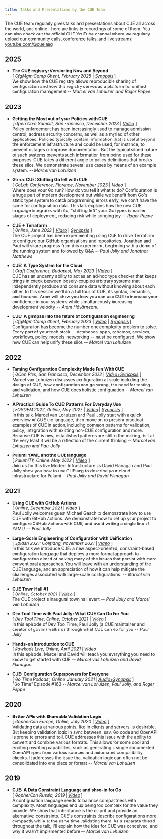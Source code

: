 ```yaml
---
title: Talks and Presentations by the CUE Team
---
```


The CUE team regularly gives talks and presentations about CUE all across the
world, and online - here are links to recordings of some of them.
You can also check out the official CUE YouTube channel where we regularly
upload our community calls, conference talks, and live streams:
[youtube.com/@cuelang](https://www.youtube.com/@cuelang)

## 2025

- **The CUE registry: Versioning Now and Beyond**\
  [
    *CfgMgmtCamp Ghent, February 2025*
    | [*Synopsis*](https://cfp.cfgmgmtcamp.org/ghent2025/talk/BV3Y8M/)
  ]\
  We show how the CUE registry allows reproducible sharing of configuration and
  how this registry serves as a platform for unified configuration management
  -- *Marcel van Lohuizen and Roger Peppe*

## 2023

- **Getting the Most out of your Policies with CUE**\
  [ *Open Core Summit, San Francisco, December 2023*
    | [*Video*](https://www.youtube.com/watch?v=K--jCAe91PE)
  ]\
  Policy enforcement has been increasingly used to manage admission control,
  address security concerns, as well as a myriad of other applications.
  Policies typically contain information that is useful beyond the enforcement
  infrastructure and could be used, for instance, to prevent outages or improve
  documentation. But the typical siloed nature of such systems prevents such
  information from being used for these purposes. CUE takes a different angle
  to policy definitions that breaks these silos. We demonstrate several use
  cases by means of an example system.
  -- *Marcel van Lohuizen*

- **Go \<\< CUE: Shifting Go left with CUE**\
  [ *GoLab Conference, Florence, November 2023*
    | [*Video*](https://www.youtube.com/watch?v=I5cEXqa4ZOI)
  ]\
  Where does your Go run? How do you tell it what to do? Configuration is a
  huge part of modern development but while we benefit from Go's static type
  system to catch programming errors early, we don't have the same for
  configuration data. This talk explains how the new CUE language integrates
  with Go, "shifting left" your Go types to earlier stages of deployment,
  reducing risk while bringing joy
  -- *Roger Peppe*

- **CUE + Terraform**\
  [ *Online, June 2023*
    | [*Video*](https://www.youtube.com/watch?v=ZT7XcRqekNw)
    | [*Synopsis*](https://github.com/cue-lang/cue/discussions/2462)
  ]\
  The CUE project has been experimenting using CUE to drive Terraform to
  configure our GitHub organisations and repositories. Jonathan and Paul will
  share progress from this experiment, beginning with a demo of the running
  system and followed by Q&A
  -- *Paul Jolly and Jonathan Matthews*

- **CUE: A Type System for the Cloud**\
  [ *Craft Conference, Budapest, May 2023*
    | [*Video*](https://www.youtube.com/watch?v=qgNuOjSZL9Y)
  ]\
  CUE has an uncanny ability to act as an ad-hoc type checker that keeps things
  in check between loosely-coupled arbitrary systems that independently produce
  and consume data without knowing about each other. In this session we'll do a
  full tour of CUE, its syntax, semantics, and features. Aram will show you how
  you can use CUE to increase your confidence in your systems while
  simultaneously increasing development velocity
  -- *Aram Hăvărneanu*

- **CUE: A glimpse into the future of configuration engineering**\
  [
    *CfgMgmtCamp Ghent, February 2023*
    | [*Video*](https://www.youtube.com/watch?v=xOZPOusz4uo)
    | [*Synopsis*](https://cfp.cfgmgmtcamp.org/2023/talk/TUEMHQ/)
  ]\
  Configuration has become the number one complexity problem to solve. Every
  part of your tech stack -- databases, apps, schemas, services, workflows,
  policy, models, networking -- must be configured. We show how CUE can help
  unify these silos
  -- *Marcel van Lohuizen*

## 2022

- **Taming Configuration Complexity Made Fun With CUE**\
  [ *QCon Plus, San Francisco, December 2022*
    | [*Video+Synopsis*](https://www.infoq.com/presentations/cue-configuration/)
  ]\
  Marcel van Lohuizen discusses configuration at scale including the design of
  CUE, how configuration can go wrong, the need for testing and validation, and
  how CUE does holistic configuration
  -- *Marcel van Lohuizen*

- **A Practical Guide To CUE: Patterns For Everyday Use**\
  [ *FOSDEM 2022, Online, May 2022*
    | [*Video*](https://www.youtube.com/watch?v=e4v1_2bSeGI)
    | [*Synopsis*](https://archive.fosdem.org/2022/schedule/event/cue_pratical_guide/)
  ]\
  In this talk, Marcel van Lohuizen and Paul Jolly start with a quick overview
  of CUE the language, then move on to present practical examples of CUE in
  action, including common patterns for validation, policy, integration with
  existing non-CUE configuration and more. Because CUE is new, established
  patterns are still in the making, but at the very least it will be a
  reflection of the current thinking
  -- *Marcel van Lohuizen and Paul Jolly*

- **Pulumi YAML and the CUE language**\
  [ *PulumiTV, Online, May 2022*
    | [*Video*](https://www.youtube.com/watch?v=R9NWBp_OjMo)
  ]\
  Join us for this live Modern Infrastructure as David Flanagan and Paul Jolly
  show you how to use CUElang to describe your cloud infrastructure for Pulumi
  -- *Paul Jolly and David Flanagan*

## 2021

- **Using CUE with GitHub Actions**\
  [ *Online, December 2021*
    | [*Video*](https://www.youtube.com/watch?v=Ey3ca0K2h2U)
  ]\
  Paul Jolly welcomes guest Michael Gasch to demonstrate how to use CUE with
  GitHub Actions. We demonstrate how to set up your project to configure GitHub
  Actions with CUE, and avoid writing a single line of YAML!
  -- *Paul Jolly*

- **Large-Scale Engineering of Configuration with Unification**\
  [ *Splash 2021: Conflang, November 2021*
    | [*Video*](https://www.youtube.com/watch?v=jSRXobu1jHk)
  ]\
  In this talk we introduce CUE: a new aspect-oriented, constraint-based
  configuration language that deploys a more formal approach to configuration
  aimed at solving many of the issues that persist with more conventional
  approaches. You will leave with an understanding of the CUE language, and an
  appreciation of how it can help mitigate the challenges associated with
  large-scale configurations.
  -- *Marcel van Lohuizen*

- **CUE Town Hall #1**\
  [ *Online, October 2021*
    | [*Video*](https://www.youtube.com/watch?v=GMTQcm3AwOU)
  ]\
  The CUE project's inaugural town hall event
  -- *Paul Jolly and Marcel van Lohuizen*

- **Dev Tool Time with Paul Jolly: What CUE Can Do For You**\
  [ *Dev Tool Time, Online, October 2021*
    | [*Video*](https://www.youtube.com/watch?v=mU-lEszuht0#t=19)
  ]\
  In this episode of Dev Tool Time, Paul Jolly (a CUE maintainer and creator of
  govim) walks us through what CUE can do for you
  -- *Paul Jolly*

- **Hands-on Introduction to CUE**\
  [ *Rawkode Live, Online, April 2021*
    | [*Video*](https://www.youtube.com/live/fR_yApIf6jU#t=36)
  ]\
  In this episode, Marcel and David will teach you everything you need to know
  to get started with CUE
  -- *Marcel van Lohuizen and David Flanagan*

- **CUE: Configuration Superpowers for Everyone**\
  [ *Go Time Podcast, Online, January 2021*
    | [*Audio+Synopsis*](https://changelog.com/gotime/163)
  ]\
  "Go Time" Episode #163
  -- *Marcel van Lohuizen, Paul Jolly, and Roger Peppe*

## 2020

- **Better APIs with Shareable Validation Logic**\
  [ *GopherCon Europe, Online, July 2020*
    | [*Video*](https://www.youtube.com/watch?v=IRNluM2B4p8)
  ]\
  Validating data at various points, like in clients and servers, is desirable.
  But keeping validation logic in sync between, say,  Go code and OpenAPI is
  prone to errors and toil. CUE addresses this issue with the ability to
  convert and combine various formats. This allows for some cool and exciting
  rewriting capabilities, such as generating a single documented OpenAPI spec
  from various sources and automated compatibility checks. It addresses the
  issue that validation logic can often not be consolidated into one place or
  format
  -- *Marcel van Lohuizen*

## 2019

- **CUE: A Data Constraint Language and shoo-in for Go**\
  [ *GopherCon Russia, 2019*
    | [*Video*](https://www.youtube.com/watch?v=b3fhA12KS48)
  ]\
  A configuration language needs to balance compactness with complexity. Most
  languages end up being too complex for the value they provide. We show that
  inheritance is the culprit and provide an alternative: constraints. CUE's
  constraints describe configurations more compactly while at the same time
  validating them. As a separate thread throughout the talk, I'll explain how
  the idea for CUE was conceived, and why it wasn't implemented before
  -- *Marcel van Lohuizen*
